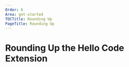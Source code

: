 ```yaml
---
Order: 6
Area: get-started
TOCTitle: Rounding Up
PageTitle: Rounding Up
---
```


# Rounding Up the Hello Code Extension